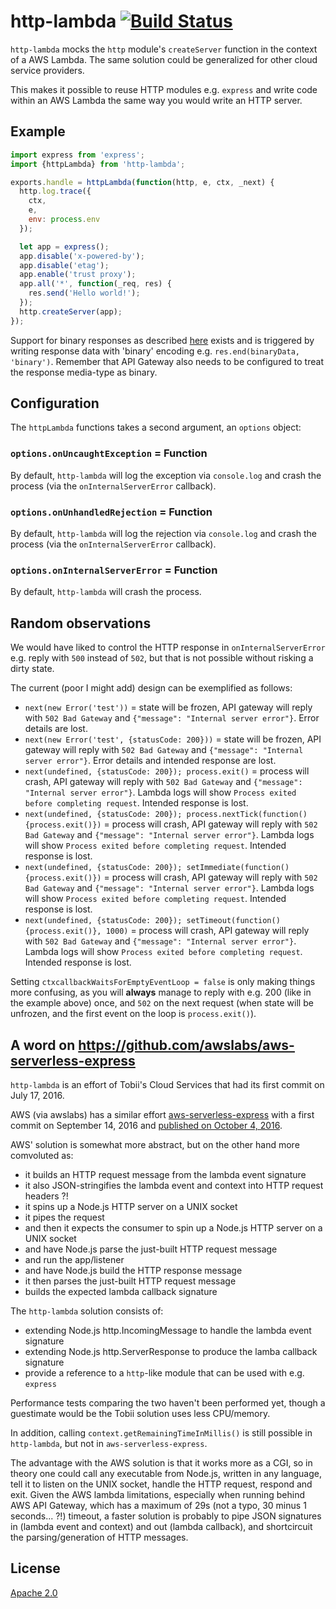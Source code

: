 # http-lambda [![Build Status][2]][1]

`http-lambda` mocks the `http` module's `createServer` function in the
context of a AWS Lambda. The same solution could be generalized for other cloud
service providers.

This makes it possible to reuse HTTP modules e.g. `express` and write code
within an AWS Lambda the same way you would write an HTTP server.


## Example

```javascript
import express from 'express';
import {httpLambda} from 'http-lambda';

exports.handle = httpLambda(function(http, e, ctx, _next) {
  http.log.trace({
    ctx,
    e,
    env: process.env
  });

  let app = express();
  app.disable('x-powered-by');
  app.disable('etag');
  app.enable('trust proxy');
  app.all('*', function(_req, res) {
    res.send('Hello world!');
  });
  http.createServer(app);
});
```

Support for binary responses as described
[here](https://docs.aws.amazon.com/apigateway/latest/developerguide/set-up-lambda-proxy-integrations.html)
exists and is triggered by writing response data with 'binary' encoding e.g. `res.end(binaryData, 'binary')`.
Remember that API Gateway also needs to be configured to treat the response media-type as binary.


## Configuration

The `httpLambda` functions takes a second argument, an `options` object:

### `options.onUncaughtException` = Function

By default, `http-lambda` will log the exception via `console.log`
and crash the process (via the `onInternalServerError` callback).

### `options.onUnhandledRejection` = Function

By default, `http-lambda` will log the rejection via `console.log`
and crash the process (via the `onInternalServerError` callback).

### `options.onInternalServerError` = Function

By default, `http-lambda` will crash the process.


## Random observations

We would have liked to control the HTTP response in `onInternalServerError` e.g. reply with `500` instead of `502`,
but that is not possible without risking a dirty state.

The current (poor I might add) design can be exemplified as follows:

* `next(new Error('test'))` = state will be frozen,
  API gateway will reply with `502 Bad Gateway` and `{"message": "Internal server error"}`.
  Error details are lost.
* `next(new Error('test', {statusCode: 200}))` = state will be frozen,
  API gateway will reply with `502 Bad Gateway` and `{"message": "Internal server error"}`.
  Error details and intended response are lost.
* `next(undefined, {statusCode: 200}); process.exit()` = process will crash,
  API gateway will reply with `502 Bad Gateway` and `{"message": "Internal server error"}`.
  Lambda logs will show `Process exited before completing request`.
  Intended response is lost.
* `next(undefined, {statusCode: 200}); process.nextTick(function() {process.exit()})` = process will crash,
  API gateway will reply with `502 Bad Gateway` and `{"message": "Internal server error"}`.
  Lambda logs will show `Process exited before completing request`.
  Intended response is lost.
* `next(undefined, {statusCode: 200}); setImmediate(function() {process.exit()})` = process will crash,
  API gateway will reply with `502 Bad Gateway` and `{"message": "Internal server error"}`.
  Lambda logs will show `Process exited before completing request`.
  Intended response is lost.
* `next(undefined, {statusCode: 200}); setTimeout(function() {process.exit()}, 1000)` = process will crash,
  API gateway will reply with `502 Bad Gateway` and `{"message": "Internal server error"}`.
  Lambda logs will show `Process exited before completing request`.
  Intended response is lost.

Setting `ctxcallbackWaitsForEmptyEventLoop = false` is only making things more confusing,
as you will **always** manage to reply with e.g. 200 (like in the example above) once,
and `502` on the next request (when state will be unfrozen, and the first event on the loop is `process.exit()`).


## A word on https://github.com/awslabs/aws-serverless-express

`http-lambda` is an effort of Tobii's Cloud Services that had its first commit
on July 17, 2016.

AWS (via awslabs) has a similar effort
[aws-serverless-express](https://github.com/awslabs/aws-serverless-express)
with a first commit on September 14, 2016 and
[published on October 4, 2016](https://goo.gl/dUXSY8).

AWS' solution is somewhat more abstract, but on the other hand more comvoluted as:
- it builds an HTTP request message from the lambda event signature
- it also JSON-stringifies the lambda event and context into HTTP request headers ?!
- it spins up a Node.js HTTP server on a UNIX socket
- it pipes the request
- and then it expects the consumer to spin up a Node.js HTTP server on a UNIX socket
- and have Node.js parse the just-built HTTP request message
- and run the app/listener
- and have Node.js build the HTTP response message
- it then parses the just-built HTTP request message
- builds the expected lambda callback signature

The `http-lambda` solution consists of:
- extending Node.js http.IncomingMessage to handle the lambda event signature
- extending Node.js http.ServerResponse to produce the lamba callback signature
- provide a reference to a `http`-like module that can be used with e.g. `express`

Performance tests comparing the two haven't been performed yet,
though a guestimate would be the Tobii solution uses less CPU/memory.

In addition, calling `context.getRemainingTimeInMillis()` is still possible
in `http-lambda`, but not in `aws-serverless-express`.

The advantage with the AWS solution is that it works more as a CGI, so in theory
one could call any executable from Node.js, written in any language, tell it to
listen on the UNIX socket, handle the HTTP request, respond and exit.
Given the AWS lambda limitations, especially when running behind AWS API Gateway,
which has a maximum of 29s (not a typo, 30 minus 1 seconds... ?!) timeout,
a faster solution is probably to pipe JSON signatures in (lambda event and context)
and out (lambda callback), and shortcircuit the parsing/generation of HTTP messages.


## License

[Apache 2.0](LICENSE)


  [1]: https://github.com/rokmoln/http-lambda/actions?query=workflow%3ACI+branch%3Amaster
  [2]: https://github.com/rokmoln/http-lambda/workflows/CI/badge.svg?branch=master
